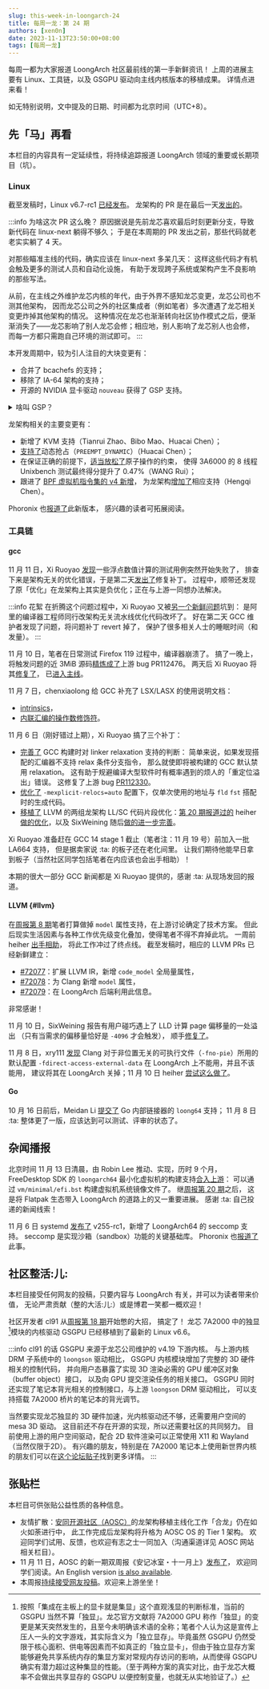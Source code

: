 ```yaml
---
slug: this-week-in-loongarch-24
title: 每周一龙：第 24 期
authors: [xen0n]
date: 2023-11-13T23:50:00+08:00
tags: [每周一龙]
---
```


每周一都为大家报道 LoongArch 社区最前线的第一手新鲜资讯！
上周的进展主要有 Linux、工具链，以及 GSGPU 驱动向主线内核版本的移植成果。
详情点进来看！

<!-- truncate -->

如无特别说明，文中提及的日期、时间都为北京时间（UTC+8）。

## 先「马」再看

本栏目的内容具有一定延续性，将持续追踪报道 LoongArch 领域的重要或长期项目（坑）。

### Linux

截至发稿时，Linux v6.7-rc1 [已经发布](https://lore.kernel.org/lkml/CAHk-=whuO0zmuxp_yorYFWdcrALpqjRPhWkmEy+7wcCnnDcPNA@mail.gmail.com/)。
龙架构的 PR 是在最后一天[发出的](https://lore.kernel.org/loongarch/20231112051248.272444-1-chenhuacai@loongson.cn/)。

:::info 为啥这次 PR 这么晚？
原因据说是先前龙芯喜欢最后时刻更新分支，导致新代码在 linux-next 躺得不够久；
于是在本周期的 PR 发出之前，那些代码就老老实实躺了 4 天。

对那些瞄准主线的代码，确实应该在 linux-next 多呆几天：
这样这些代码才有机会触及更多的测试人员和自动化设施，
有助于发现跨子系统或架构产生不良影响的那些写法。

从前，在主线之外维护龙芯内核的年代，由于外界不感知龙芯变更，龙芯公司也不测其他架构，
因而龙芯公司之外的社区集成者（例如笔者）多次遭遇了龙芯相关变更炸掉其他架构的情况。
这种情况在龙芯也渐渐转向社区协作模式之后，便渐渐消失了——龙芯影响了别人龙芯会修；相应地，别人影响了龙芯别人也会修，
而每一方都只需跑自己环境的测试即可。
:::

本开发周期中，较为引人注目的大块变更有：

* 合并了 bcachefs 的支持；
* 移除了 IA-64 架构的支持；
* 开源的 NVIDIA 显卡驱动 `nouveau` 获得了 GSP 支持。

<details>
<summary>啥叫 GSP？</summary>

GSP 是 GPU system processor 的缩写：GPU 系统处理器。

自从 2018 年面世的 Turing 微架构以来，新型号的 NVIDIA 显卡都新增了一块
RISC-V 微控制器，接管了从前由操作系统驱动控制的许多硬件资源控制职责。
这使得 NVIDIA 得以开源其内核驱动：这个驱动只剩一个 C/S 架构的客户端空壳子了。
</details>

龙架构相关的主要变更有：

* 新增了 KVM 支持（Tianrui Zhao、Bibo Mao、Huacai Chen）；
* [支持了](https://git.kernel.org/torvalds/c/80c7889de7a8246e44a9632a2b7d15b41ab3fe41)动态抢占（`PREEMPT_DYNAMIC`）（Huacai Chen）；
* 在保证正确的前提下，[适当放松了](https://git.kernel.org/torvalds/c/affef66b65889a0ea0060e13e5f7fe569897d787)原子操作的约束，
  使得 3A6000 的 8 线程 Unixbench 测试最终得分提升了 0.47%（WANG Rui）；
* 跟进了 [BPF 虚拟机指令集的 v4 新增](https://lore.kernel.org/bpf/4bfe98be-5333-1c7e-2f6d-42486c8ec039@meta.com/)，
  为龙架构[增加了](https://lore.kernel.org/loongarch/20231026184337.563801-1-hengqi.chen@gmail.com/)相应支持（Hengqi Chen）。

Phoronix 也[报道了](https://www.phoronix.com/news/Linux-6.7-rc1)此新版本，
感兴趣的读者可拓展阅读。

### 工具链

#### gcc

11 月 11 日，Xi Ruoyao [发现](https://gcc.gnu.org/bugzilla/show_bug.cgi?id=112483)一些浮点数值计算的测试用例突然开始失败了，
排查下来是架构无关的优化错误，于是第二天[发出了](https://gcc.gnu.org/pipermail/gcc-patches/2023-November/636200.html)修复补丁。
过程中，顺带还发现了原「优化」在龙架构上其实是负优化；正在与上游一同想办法解决。

:::info 花絮
在折腾这个问题过程中，Xi Ruoyao 又被[另一个新鲜问题](https://gcc.gnu.org/bugzilla/show_bug.cgi?id=112497)坑到：
是阿里的编译器工程师同行改架构无关流水线优化代码改坏了。
好在第二天 GCC 维护者发现了问题，将问题补丁 revert 掉了，
保护了很多相关人士的睡眠时间（和发量）。
:::

11 月 10 日，笔者在日常测试 Firefox 119 过程中，编译器崩溃了。
搞了一晚上，将触发问题的近 3MiB 源码[精炼成了](https://gcc.gnu.org/bugzilla/show_bug.cgi?id=112476)上游 bug PR112476。
两天后 Xi Ruoyao 将其[修复了](https://gcc.gnu.org/pipermail/gcc-patches/2023-November/636156.html)，
已[进入主线](https://gcc.gnu.org/g:b88500e0bc1e9e3a396ba764f9b701d22a76818f)。

11 月 7 日，chenxiaolong 给 GCC 补充了 LSX/LASX 的使用说明文档：

* [intrinsics](https://gcc.gnu.org/pipermail/gcc-patches/2023-November/635431.html)，
* [内联汇编的操作数修饰符](https://gcc.gnu.org/pipermail/gcc-patches/2023-November/635435.html)。

11 月 6 日（刚好错过上期），Xi Ruoyao 搞了三个补丁：

* [完善了](https://gcc.gnu.org/pipermail/gcc-patches/2023-November/635277.html)
  GCC 构建时对 linker relaxation 支持的判断：
  简单来说，如果发现搭配的汇编器不支持 relax 条件分支指令，
  那么就使即将被构建的 GCC 默认禁用 relaxation。
  这有助于规避编译大型软件时有概率遇到的烦人的「重定位溢出」错误。
  这修复了上游 bug [PR112330](https://gcc.gnu.org/bugzilla/show_bug.cgi?id=112330)。
* [优化了](https://gcc.gnu.org/pipermail/gcc-patches/2023-November/635278.html)
  `-mexplicit-relocs=auto` 配置下，仅单次使用的地址与 `fld` `fst` 搭配时的生成代码。
* [移植了](https://gcc.gnu.org/pipermail/gcc-patches/2023-November/635304.html)
  LLVM 的两组龙架构 LL/SC 代码片段优化：[第 20 期报道过的](./2023-10-16-this-week-in-loongarch-20.mdx#llvm)
  heiher [做的优化](https://github.com/llvm/llvm-project/pull/6739)，以及
  SixWeining 随后[做的进一步完善](https://github.com/llvm/llvm-project/pull/69339)。

Xi Ruoyao 准备赶在 GCC 14 stage 1 截止（笔者注：11 月 19 号）前加入一批 LA664 支持，
但是据卖家说 :ta: 的板子还在老化间里。
让我们期待他能早日拿到板子（当然社区同学包括笔者在内应该也会出手相助）！

本期的很大一部分 GCC 新闻都是 Xi Ruoyao 提供的，感谢 :ta: 从现场发回的报道。

#### LLVM {#llvm}

在[周报第 8 期](./2023-07-10-this-week-in-loongarch-8.md#llvm)笔者打算做掉
`model` 属性支持，在上游讨论确定了技术方案。
但此后现实生活因素与各种工作优先级变化叠加，使得笔者不得不弃掉此坑。
一周前 heiher [出手相助](https://github.com/loongson-community/discussions/issues/10)，
将此工作冲过了终点线。
截至发稿时，相应的 LLVM PRs 已经新鲜建立：

* [#72077](https://github.com/llvm/llvm-project/pull/72077)：扩展 LLVM IR，新增 `code_model` 全局量属性，
* [#72078](https://github.com/llvm/llvm-project/pull/72078)：为 Clang 新增 `model` 属性，
* [#72079](https://github.com/llvm/llvm-project/pull/72079)：在 LoongArch 后端利用此信息。

非常感谢！

11 月 10 日，SixWeining 报告有用户碰巧遇上了 LLD 计算 page 偏移量的一处溢出
（只有当需求的偏移量恰好是 `-4096` 才会触发），
顺手[修复了](https://github.com/llvm/llvm-project/pull/71907)。

11 月 8 日，xry111 [发现](https://github.com/llvm/llvm-project/issues/71645)
Clang 对于非位置无关的可执行文件（`-fno-pie`）所用的默认配置
`-fdirect-access-external-data` 在 LoongArch 上不能用，并且不该能用，
建议将其在 LoongArch 关掉；11 月 10 日
heiher [尝试这么做了](https://github.com/llvm/llvm-project/pull/71887)。

#### Go

10 月 16 日前后，Meidan Li [提交了](https://go.dev/cl/533716) Go 内部链接器的 `loong64` 支持；
11 月 8 日 :ta: 整体更了一版，应该达到可以测试、评审的状态了。

## 杂闻播报

北京时间 11 月 13 日清晨，由 Robin Lee 推动、实现，历时 9 个月，FreeDesktop SDK 的
`loongarch64` 最小化虚拟机的构建支持[合入上游](https://gitlab.com/freedesktop-sdk/freedesktop-sdk/-/merge_requests/11510)：
可以通过 `vm/minimal/efi.bst` 构建虚拟机系统镜像文件了。
继[周报第 20 期](./2023-10-16-this-week-in-loongarch-20.mdx#freedesktop-sdk-initial-support-merged)之后，
这是将 Flatpak 生态带入 LoongArch 的道路上的又一重要进展。
感谢 :ta: 自己投递的新闻线索！

11 月 6 日 systemd [发布了](https://github.com/systemd/systemd/releases/tag/v255-rc1)
v255-rc1，新增了 LoongArch64 的 seccomp 支持。
seccomp 是实现沙箱（sandbox）功能的关键基础库。
Phoronix 也[报道了](https://www.phoronix.com/news/systemd-255-rc1)此事。

## 社区整活:儿:

本栏目接受任何网友的投稿，只要内容与 LoongArch 有关，并可以为读者带来价值，
无论严肃贡献（整的大活:儿:）或是博君一笑都一概欢迎！

社区开发者 cl91 从[周报第 18 期](./2023-10-02-this-week-in-loongarch-18.mdx#gsgpu-for-mainline)开始憋的大招，
搞定了！
龙芯 7A2000 中的独显[^what-does-discrete-mean]模块的内核驱动 GSGPU 已经移植到了最新的 Linux v6.6。

[^what-does-discrete-mean]: 按照「集成在主板上的显卡就是集显」这个直观浅显的判断标准，当前的 GSGPU 当然不算「独显」。龙芯官方文献将 7A2000 GPU 称作「独显」的变更是某天突然发生的，且至今未明确该术语的全称；笔者个人认为这是宣传上压人一头的文字游戏，其实际含义为「独立显存」。毕竟虽然 GSGPU 仍然受限于核心面积、供电等因素而不如真正的「独立显卡」，但由于独立显存方案能够避免共享系统内存的集显方案对常规内存访问的影响，从而使得 GSGPU 确实有潜力超过这种集显的性能。（至于两种方案的真实对比，由于龙芯大概率不会做出共享显存的 GSGPU 以便控制变量，也就无从实地验证了。）

:::info cl91 的话
GSGPU 来源于龙芯公司维护的 v4.19 下游内核。
与上游内核 DRM 子系统中的 `loongson` 驱动相比，
GSGPU 内核模块增加了完整的 3D 硬件相关的控制代码，
并向用户态暴露了实现 3D 渲染必需的 GPU 缓冲区对象（buffer object）接口，
以及向 GPU 提交渲染任务的相关接口。
GSGPU 同时还实现了笔记本背光相关的控制接口，与上游 `loongson` DRM 驱动相比，
可以支持搭载 7A2000 桥片的笔记本的背光调节。

当然要实现龙芯独显的 3D 硬件加速，光内核驱动还不够，还需要用户空间的 mesa 3D 驱动。
这目前还不存在开源的实现，所以还需要社区的共同努力。
目前使用上游的用户空间驱动，配合 2D 软件渲染可以正常使用 X11 和 Wayland（当然仅限于2D）。
有兴趣的朋友，特别是在 7A2000 笔记本上使用新世界内核的朋友们可以在[这个论坛贴子](https://bbs.loongarch.org/d/303-gsgpu)找到更多详情。
:::

## 张贴栏

本栏目可供张贴公益性质的各种信息。

* 友情扩散：[安同开源社区（AOSC）][aosc]的龙架构移植主线化工作「合龙」仍在如火如荼进行中，
  此工作完成后龙架构将升格为 AOSC OS 的 Tier 1 架构。
  欢迎同学们试用、反馈，也欢迎有志之士一同加入（沟通渠道详见 AOSC 网站相关栏目）。
* 11 月 11 日，AOSC 的新一期双周报《安记冰室・十一月上》[发布了](https://github.com/AOSC-Dev/newsroom/blob/b747c8e383b40695dce1fb9d7efbb19d64991d68/coffee-break/20231111/zh_CN.md)，
  欢迎同学们阅读。An English version [is also available](https://github.com/AOSC-Dev/newsroom/blob/b747c8e383b40695dce1fb9d7efbb19d64991d68/coffee-break/20231111/en.md).
* 本周报[持续接受网友投稿][call-for-submissions]。欢迎来上游坐坐！

[aosc]: https://aosc.io
[call-for-submissions]: https://github.com/loongson-community/areweloongyet/issues/16
